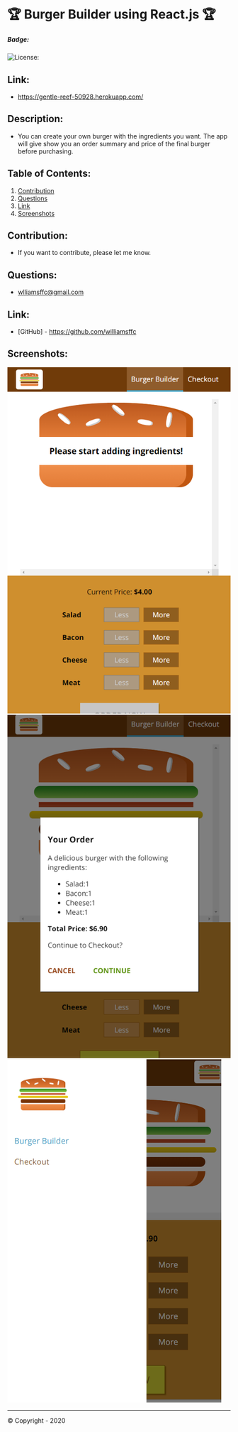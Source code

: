 
# 🏆 Burger Builder using React.js 🏆

##### **Badge:**
![License: ](https://img.shields.io/badge/License-APACHE2.0-green)


## **Link:**
* https://gentle-reef-50928.herokuapp.com/

## **Description:**
* You can create your own burger with the ingredients you want. The app will give show you an order summary and price of the final burger before purchasing. 


## **Table of Contents:**
1. [Contribution](#contribution)
2. [Questions](#questions)
3. [Link](#link)
4. [Screenshots](#screenshots) 


## **Contribution:**
* If you want to contribute, please let me know. 

## **Questions:**
* wlliamsffc@gmail.com

## **Link:**
* [GitHub] - https://github.com/williamsffc

## **Screenshots:**
<img src="./src/assets/Capture1.PNG">
<img src="./src/assets/Capture2.PNG">
<img src="./src/assets/Capture3.PNG">


-------------
© Copyright - 2020